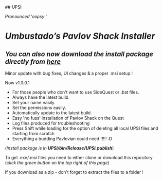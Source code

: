 
﻿## UPSI
 
*Pronounced* '*oopsy* '


# ***Umbustado’s Pavlov Shack Installer***
## ***You can also now download the install package directly from [**here**](http://www.thesideloader.co.uk:99/upsisetup.msi)***


Minor update with bug fixes, UI changes & a proper .msi setup !

Now v1.0.0.1

 - For those people who don't want to use SideQuest or .bat files.
 - Always have the latest build.
 - Set your name easily.
 - Set the permissions easily.
 - Automatically update to the latest build.
 - Easy 'no fuss' installation of Pavlov Shack on the Quest
 - Log files produced for troubleshooting
 - Press Shift while loading for the option of deleting all local UPSI files and starting from scratch
 - Everything a budding Pavlovian could need !!!!! :D


(*Install package is in **UPSI/bin/Release/UPSI.publish***)

To get .exe/.msi files you need to either clone or download this repository (*click the green button on the top right of this page*)

If you download as a zip - don't forget to extract the files to a folder !


